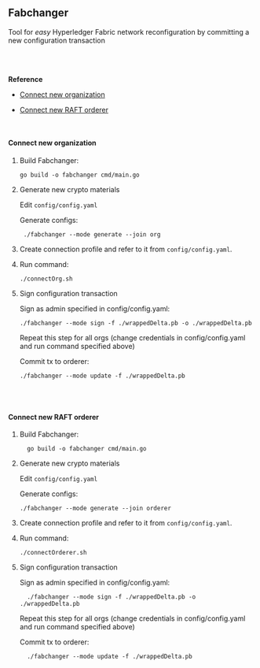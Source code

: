  
## Fabchanger
 
 Tool for _easy_ Hyperledger Fabric network reconfiguration by committing a new configuration transaction

<br/><br/>

**Reference**
 
 - [Connect new organization](#org)

 - [Connect new RAFT orderer](#orderer)

<br/>

#### <a name=org>Connect new organization</a>
  1. Build Fabchanger:
  
         go build -o fabchanger cmd/main.go
  
  2. Generate new crypto materials
      
      Edit `config/config.yaml`
     
      Generate configs: 
      
          ./fabchanger --mode generate --join org
  
  3. Create connection profile and refer to it from `config/config.yaml`.
  
  4. Run command:
      
         ./connectOrg.sh
  
  5. Sign configuration transaction
     
      Sign as admin specified in config/config.yaml:
      
         ./fabchanger --mode sign -f ./wrappedDelta.pb -o ./wrappedDelta.pb 
         
      Repeat this step for all orgs (change credentials in config/config.yaml and run command specified above)
       
      Commit tx to orderer:
        
         ./fabchanger --mode update -f ./wrappedDelta.pb
         
         
<br/><br/>         
#### <a name=orderer>Connect new RAFT orderer</a>
   1. Build Fabchanger:
     
            go build -o fabchanger cmd/main.go
     
   2. Generate new crypto materials
          
       Edit `config/config.yaml`
        
       Generate configs: 
       
          ./fabchanger --mode generate --join orderer
  
  3. Create connection profile and refer to it from `config/config.yaml`.
       
  4. Run command:
      
         ./connectOrderer.sh
  
  5. Sign configuration transaction
       
        Sign as admin specified in config/config.yaml:
        
           ./fabchanger --mode sign -f ./wrappedDelta.pb -o ./wrappedDelta.pb 
           
        Repeat this step for all orgs (change credentials in config/config.yaml and run command specified above)
         
        Commit tx to orderer:
          
           ./fabchanger --mode update -f ./wrappedDelta.pb